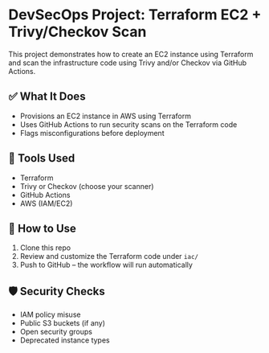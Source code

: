 # DevSecOps Project: Terraform EC2 + Trivy/Checkov Scan

This project demonstrates how to create an EC2 instance using Terraform and scan the infrastructure code using Trivy and/or Checkov via GitHub Actions.

## ✅ What It Does
- Provisions an EC2 instance in AWS using Terraform
- Uses GitHub Actions to run security scans on the Terraform code
- Flags misconfigurations before deployment

## 🧪 Tools Used
- Terraform
- Trivy or Checkov (choose your scanner)
- GitHub Actions
- AWS (IAM/EC2)

## 🚀 How to Use
1. Clone this repo
2. Review and customize the Terraform code under `iac/`
3. Push to GitHub – the workflow will run automatically

## 🛡️ Security Checks
- IAM policy misuse
- Public S3 buckets (if any)
- Open security groups
- Deprecated instance types